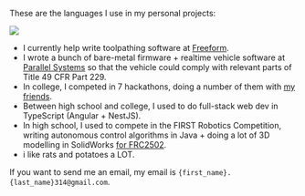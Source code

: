 These are the languages I use in my personal projects:

<img class="fit-picture" src="https://github-readme-stats.vercel.app/api/top-langs/?username=RitikMishra&layout=compact&exclude_repo=toastonly">

- I currently help write toolpathing software at [Freeform](https://freeform.co).
- I wrote a bunch of bare-metal firmware + realtime vehicle software at [Parallel Systems](https://moveparallel.com) so that the vehicle could comply with relevant parts of Title 49 CFR Part 229.
- In college, I competed in 7 hackathons, doing a number of them with [my friends](https://github.com/Minihacks).
- Between high school and college, I used to do full-stack web dev in TypeScript (Angular + NestJS).
- In high school, I used to compete in the FIRST Robotics Competition, writing autonomous control algorithms in Java + doing a lot of 3D modelling in SolidWorks [for FRC2502](https://github.com/Team-2502).
- i like rats and potatoes a LOT. 

If you want to send me an email, my email is `{first_name}.{last_name}314@gmail.com`.
